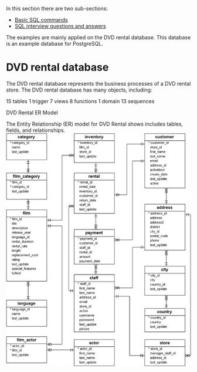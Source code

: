 In this section there are two sub-sections:
- [Basic SQL commands](https://github.com/lohraspco/data-science/blob/master/SQL/sql_codes.md) 
- [SQL interview questions and answers](https://github.com/lohraspco/data-science/blob/master/SQL/sql_interview_questions.md)

The examples are mainly applied on the DVD rental database. This database is an example database for PostgreSQL.

# DVD rental database

The DVD rental database represents the business processes of a DVD rental store. The DVD rental database has many objects, including:

15 tables
1 trigger
7 views
8 functions
1 domain
13 sequences

DVD Rental ER Model

 The Entity Relationship (ER) model for DVD Rental shows includes tables, fields, and relationships.
![plot](../media/dvd-rental-sample-database-diagram.png)

